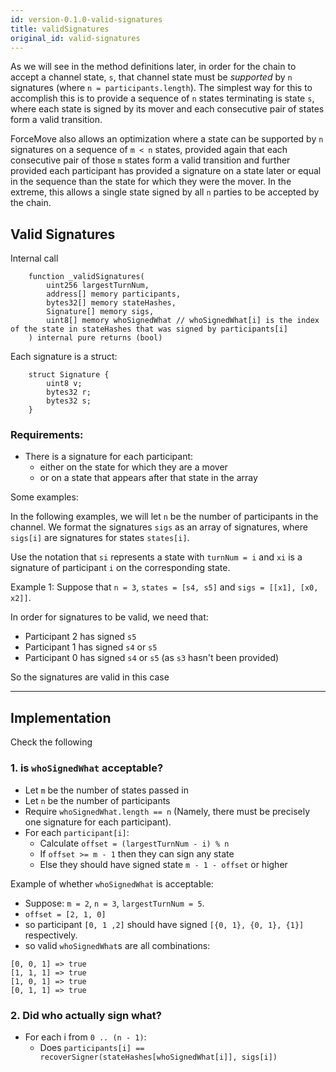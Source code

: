 ```yaml
---
id: version-0.1.0-valid-signatures
title: validSignatures
original_id: valid-signatures
---
```


As we will see in the method definitions later, in order for the chain to accept a channel state, `s`, that channel state must be _supported_ by `n` signatures (where `n = participants.length`).
The simplest way for this to accomplish this is to provide a sequence of `n` states terminating is state `s`, where each state is signed by its mover and each consecutive pair of states form a valid transition.

ForceMove also allows an optimization where a state can be supported by `n` signatures on a sequence of `m < n` states, provided again that each consecutive pair of those `m` states form a valid transition and further provided each participant has provided a signature on a state later or equal in the sequence than the state for which they were the mover.
In the extreme, this allows a single state signed by all `n` parties to be accepted by the chain.

## Valid Signatures

Internal call

```solidity
    function _validSignatures(
        uint256 largestTurnNum,
        address[] memory participants,
        bytes32[] memory stateHashes,
        Signature[] memory sigs,
        uint8[] memory whoSignedWhat // whoSignedWhat[i] is the index of the state in stateHashes that was signed by participants[i]
    ) internal pure returns (bool)
```

Each signature is a struct:

```solidity
    struct Signature {
        uint8 v;
        bytes32 r;
        bytes32 s;
    }
```

### Requirements:

- There is a signature for each participant:
  - either on the state for which they are a mover
  - or on a state that appears after that state in the array

Some examples:

In the following examples, we will let `n` be the number of participants in the channel.
We format the signatures `sigs` as an array of signatures, where `sigs[i]` are signatures for states `states[i]`.

Use the notation that `si` represents a state with `turnNum = i` and `xi` is a signature of participant `i` on the corresponding state.

Example 1: Suppose that `n = 3`, `states = [s4, s5]` and `sigs = [[x1], [x0, x2]]`.

In order for signatures to be valid, we need that:

- Participant 2 has signed `s5`
- Participant 1 has signed `s4` or `s5`
- Participant 0 has signed `s4` or `s5` (as `s3` hasn't been provided)

So the signatures are valid in this case

---

## Implementation

Check the following

### 1. is `whoSignedWhat` acceptable?

- Let `m` be the number of states passed in
- Let `n` be the number of participants
- Require `whoSignedWhat.length == n` (Namely, there must be precisely one signature for each participant).
- For each `participant[i]`:
  - Calculate `offset = (largestTurnNum - i) % n`
  - If `offset >= m - 1` then they can sign any state
  - Else they should have signed state `m - 1 - offset` or higher

Example of whether `whoSignedWhat` is acceptable:

- Suppose: `m = 2`, `n = 3`, `largestTurnNum = 5`.
- `offset = [2, 1, 0]`
- so participant `[0, 1 ,2]` should have signed `[{0, 1}, {0, 1}, {1}]` respectively.
- so valid `whoSignedWhat`s are all combinations:

```
[0, 0, 1] => true
[1, 1, 1] => true
[1, 0, 1] => true
[0, 1, 1] => true
```

### 2. Did who actually sign what?

- For each i from `0 .. (n - 1)`:
  - Does `participants[i] == recoverSigner(stateHashes[whoSignedWhat[i]], sigs[i])`
